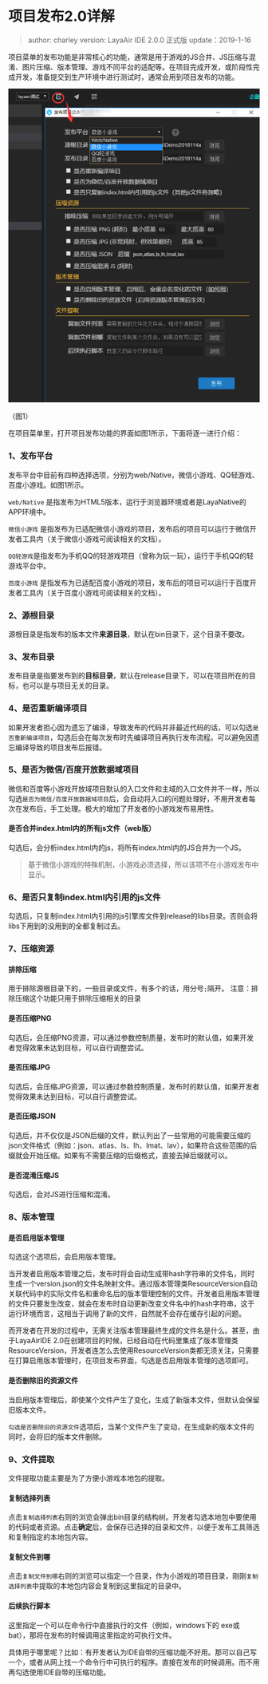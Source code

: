 # 项目发布2.0详解

> author: charley      version: LayaAir IDE 2.0.0 正式版      update：2019-1-16

项目菜单的发布功能是非常核心的功能，通常是用于游戏的JS合并、JS压缩与混淆、图片压缩、版本管理、游戏不同平台的适配等。在项目完成开发，或阶段性完成开发，准备提交到生产环境中进行测试时，通常会用到项目发布的功能。

![1](img/1.png)   

（图1）



在项目菜单里，打开项目发布功能的界面如图1所示，下面将逐一进行介绍：

### 1、发布平台

发布平台中目前有四种选择选项，分别为web/Native，微信小游戏、QQ轻游戏、百度小游戏。如图1所示。

`web/Native` 是指发布为HTML5版本，运行于浏览器环境或者是LayaNative的APP环境中。

`微信小游戏` 是指发布为已适配微信小游戏的项目，发布后的项目可以运行于微信开发者工具内（关于微信小游戏可阅读相关的文档）。

`QQ轻游戏`是指发布为手机QQ的轻游戏项目（曾称为玩一玩），运行于手机QQ的轻游戏平台中。

`百度小游戏` 是指发布为已适配百度小游戏的项目，发布后的项目可以运行于百度开发者工具内（关于百度小游戏可阅读相关的文档）。

### 2、源根目录

源根目录是指发布的版本文件**来源目录**，默认在bin目录下，这个目录不要改。

### 3、发布目录

发布目录是指要发布到的**目标目录**，默认在release目录下，可以在项目所在的目标，也可以是与项目无关的目录。

### 4、是否重新编译项目

如果开发者担心因为遗忘了编译，导致发布的代码并非最近代码的话，可以勾选`是否重新编译项目`，勾选后会在每次发布时先编译项目再执行发布流程。可以避免因遗忘编译导致的项目发布后报错。

### 5、是否为微信/百度开放数据域项目

微信和百度等小游戏开放域项目默认的入口文件和主域的入口文件并不一样，所以勾选`是否为微信/百度开放数据域项目`后，会自动将入口的问题处理好，不用开发者每次在发布后，手工处理。极大的增加了开发者的小游戏发布易用性。

#### 是否合并index.html内的所有js文件（web版）

勾选后，会分析index.html内的js，将所有index.html内的JS合并为一个JS。

> 基于微信小游戏的特殊机制，小游戏必须选择，所以该项不在小游戏发布中显示。
>

### 6、是否只复制index.html内引用的js文件

勾选后，只复制index.html内引用的js引擎库文件到release的libs目录。否则会将libs下用到的没用到的全都复制过去。

### 7、压缩资源

#### 排除压缩

用于排除源根目录下的，一些目录或文件，有多个的话，用分号`;`隔开。
注意：排除压缩这个功能只用于排除压缩相关的目录

#### 是否压缩PNG

勾选后，会压缩PNG资源，可以通过参数控制质量，发布时的默认值，如果开发者觉得效果未达到目标，可以自行调整尝试。

#### 是否压缩JPG

勾选后，会压缩JPG资源，可以通过参数控制质量，发布时的默认值，如果开发者觉得效果未达到目标，可以自行调整尝试。

#### 是否压缩JSON

勾选后，并不仅仅是JSON后缀的文件，默认列出了一些常用的可能需要压缩的json文件格式（例如：json、atlas、ls、lh、lmat、lav），如果符合这些范围的后缀就会开始压缩。如果有不需要压缩的后缀格式，直接去掉后缀就可以。

#### 是否混淆压缩JS

勾选后，会对JS进行压缩和混淆。

### 8、版本管理

#### 是否启用版本管理

勾选这个选项后，会启用版本管理。

当开发者启用版本管理之后，发布时将会自动生成带hash字符串的文件名，同时生成一个version.json的文件名映射文件。通过版本管理类ResourceVersion自动关联代码中的实际文件名和重命名后的版本管理控制的文件。开发者启用版本管理的文件只要发生改变，就会在发布时自动更新改变文件名中的hash字符串，这于运行环境而言，这相当于调用了新的文件，自然就不会存在缓存引起的问题。

而开发者在开发的过程中，无需关注版本管理最终生成的文件名是什么。甚至，由于LayaAirIDE 2.0在创建项目的时候，已经自动在代码里集成了版本管理类ResourceVersion，开发者连怎么去使用ResourceVersion类都无须关注，只需要在打算启用版本管理时，在项目发布界面，勾选是否启用版本管理的选项即可。

#### 是否删除旧的资源文件

当启用版本管理后，即使某个文件产生了变化，生成了新版本文件，但默认会保留旧版本文件。

`勾选是否删除旧的资源文件`选项后，当某个文件产生了变动，在生成新的版本文件的同时，会将旧的版本文件删除。

### 9、文件提取

文件提取功能主要是为了方便小游戏本地包的提取。

#### 复制选择列表

点击`复制选择列表`右则的浏览会弹出bin目录的结构树。开发者勾选本地包中要使用的代码或者资源。点击**确定**后，会保存已选择的目录和文件，以便于发布工具筛选和复制指定的本地包内容。

#### 复制文件到哪

点击`复制文件到哪`右则的浏览可以指定一个目录，作为小游戏的项目目录，刚刚`复制选择列表`中提取的本地包内容会复制到这里指定的目录中。

#### 后续执行脚本

这里指定一个可以在命令行中直接执行的文件（例如，windows下的 exe或bat），那将在发布的时候调用这里指定的可执行文件。

具体用于哪里呢？比如：有开发者认为IDE自带的压缩功能不好用。那可以自己写一个，或者从网上找一个命令行中可执行的程序。直接在发布的时候调用。而不用再勾选使用IDE自带的压缩功能。